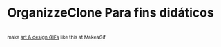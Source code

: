# OrganizzeClone Para fins didáticos
<a href="/gif/-ExPSuf" title=""><img src="https://i.makeagif.com/media/9-05-2019/ExPSuf.gif" alt=""></a><div style="font-size:11px;">make <a href="/" title="make a gif">art & design GIFs</a> like this at MakeaGif</div>
